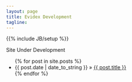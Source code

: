 ```yaml
---
layout: page
title: Evidex Development
tagline: 
---
```

{{% include JB/setup  %}}

Site Under Development

<ul class="posts">
  {% for post in site.posts %}
    <li><span>{{ post.date | date_to_string }}</span> &raquo; <a href="{{ BASE_PATH }}{{ post.url }}">{{ post.title }}</a></li>
  {% endfor %}
</ul>

